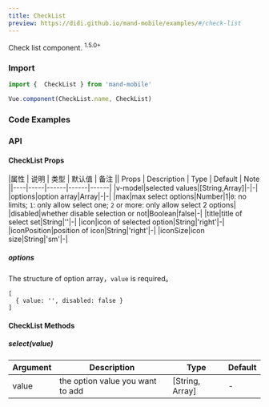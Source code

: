 ```yaml
---
title: CheckList
preview: https://didi.github.io/mand-mobile/examples/#/check-list
---
```


Check list component. <sup class="version-after">1.5.0+</sup>

### Import

```javascript
import {  CheckList } from 'mand-mobile'

Vue.component(CheckList.name, CheckList)
```

### Code Examples
<!-- DEMO -->

### API

#### CheckList Props
|属性 | 说明 | 类型 | 默认值 | 备注 || Props | Description | Type | Default | Note ||----|-----|------|------|------|
|v-model|selected values|[String,Array]|-|-|
|options|option array|Array|-|-|
|max|max select options|Number|1|`0`: no limits; `1`: only allow select one; `2` or more: only allow select 2 options|
|disabled|whether disable selection or not|Boolean|false|-|
|title|title of select set|String|''|-|
|icon|icon of selected option|String|'right'|-|
|iconPosition|position of icon|String|'right'|-|
|iconSize|icon size|String|'sm'|-|

##### options
The structure of option array，`value` is required。
```
[
  { value: '', disabled: false }
]
```

#### CheckList Methods

##### select(value)

|Argument | Description | Type | Default |
|----|-----|------|------|
|value|the option value you want to add|[String, Array]|-|
